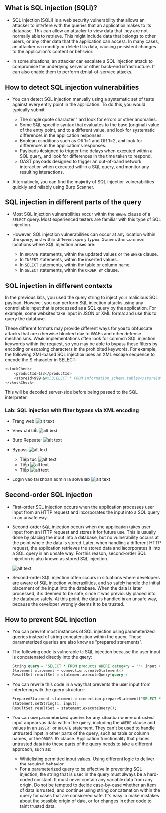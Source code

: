 ## What is SQL injection (SQLi)?
- SQL injection (SQLi) is a web security vulnerability that allows an attacker to interfere with the queries that an application makes to its database. This can allow an attacker to view data that they are not normally able to retrieve. This might include data that belongs to other users, or any other data that the application can access. In many cases, an attacker can modify or delete this data, causing persistent changes to the application's content or behavior.

- In some situations, an attacker can escalate a SQL injection attack to compromise the underlying server or other back-end infrastructure. It can also enable them to perform denial-of-service attacks.

## How to detect SQL injection vulnerabilities
- You can detect SQL injection manually using a systematic set of tests against every entry point in the application. To do this, you would typically submit:

    - The single quote character ' and look for errors or other anomalies.
    - Some SQL-specific syntax that evaluates to the base (original) value of the entry point, and to a different value, and look for systematic differences in the application responses.
    - Boolean conditions such as OR 1=1 and OR 1=2, and look for differences in the application's responses.
    - Payloads designed to trigger time delays when executed within a SQL query, and look for differences in the time taken to respond.
    - OAST payloads designed to trigger an out-of-band network interaction when executed within a SQL query, and monitor any resulting interactions.
- Alternatively, you can find the majority of SQL injection vulnerabilities quickly and reliably using Burp Scanner.

## SQL injection in different parts of the query
- Most SQL injection vulnerabilities occur within the `WHERE` clause of a `SELECT` query. Most experienced testers are familiar with this type of SQL injection.

- However, SQL injection vulnerabilities can occur at any location within the query, and within different query types. Some other common locations where SQL injection arises are:

    - In `UPDATE` statements, within the updated values or the `WHERE` clause.
    - In `INSERT` statements, within the inserted values.
    - In `SELECT` statements, within the table or column name.
    - In `SELECT` statements, within the `ORDER BY` clause.





## SQL injection in different contexts
In the previous labs, you used the query string to inject your malicious SQL payload. However, you can perform SQL injection attacks using any controllable input that is processed as a SQL query by the application. For example, some websites take input in JSON or XML format and use this to query the database.

These different formats may provide different ways for you to obfuscate attacks that are otherwise blocked due to WAFs and other defense mechanisms. Weak implementations often look for common SQL injection keywords within the request, so you may be able to bypass these filters by encoding or escaping characters in the prohibited keywords. For example, the following XML-based SQL injection uses an XML escape sequence to encode the S character in SELECT:
```bash
<stockCheck>
    <productId>123</productId>
    <storeId>999 &#x53;ELECT * FROM information_schema.tables</storeId>
</stockCheck>
```
This will be decoded server-side before being passed to the SQL interpreter.

### Lab: SQL injection with filter bypass via XML encoding

- Trang web
    ![alt text](image.png)

- View chi tiết
    ![alt text](image-1.png)
- Burp Repeater
    ![alt text](image-2.png)
- Bypass
    ![alt text](image-3.png)
    - Tiếp tục
    ![alt text](image-4.png)
    - Tiếp
    ![alt text](image-5.png)
    - Tiếp
    ![alt text](image-6.png)
- Login vào tài khoản admin là solve lab
    ![alt text](image-7.png)

## Second-order SQL injection
- First-order SQL injection occurs when the application processes user input from an HTTP request and incorporates the input into a SQL query in an unsafe way.

- Second-order SQL injection occurs when the application takes user input from an HTTP request and stores it for future use. This is usually done by placing the input into a database, but no vulnerability occurs at the point where the data is stored. Later, when handling a different HTTP request, the application retrieves the stored data and incorporates it into a SQL query in an unsafe way. For this reason, second-order SQL injection is also known as stored SQL injection.

    ![alt text](image-8.png)

- Second-order SQL injection often occurs in situations where developers are aware of SQL injection vulnerabilities, and so safely handle the initial placement of the input into the database. When the data is later processed, it is deemed to be safe, since it was previously placed into the database safely. At this point, the data is handled in an unsafe way, because the developer wrongly deems it to be trusted.

## How to prevent SQL injection

- You can prevent most instances of SQL injection using parameterized queries instead of string concatenation within the query. These parameterized queries are also know as "prepared statements".

- The following code is vulnerable to SQL injection because the user input is concatenated directly into the query:
    ```sql
    String query = "SELECT * FROM products WHERE category = '"+ input + "'";
    Statement statement = connection.createStatement();
    ResultSet resultSet = statement.executeQuery(query);
    ```
- You can rewrite this code in a way that prevents the user input from interfering with the query structure:
    ```sql
    PreparedStatement statement = connection.prepareStatement("SELECT * FROM products WHERE category = ?");
    statement.setString(1, input);
    ResultSet resultSet = statement.executeQuery();
    ```
- You can use parameterized queries for any situation where untrusted input appears as data within the query, including the `WHERE` clause and values in an `INSERT` or `UPDATE` statement. They can't be used to handle untrusted input in other parts of the query, such as table or column names, or the `ORDER BY` clause. Application functionality that places untrusted data into these parts of the query needs to take a different approach, such as:

    - Whitelisting permitted input values.
    Using different logic to deliver the required behavior.
    - For a parameterized query to be effective in preventing SQL injection, the string that is used in the query must always be a hard-coded constant. It must never contain any variable data from any origin. Do not be tempted to decide case-by-case whether an item of data is trusted, and continue using string concatenation within the query for cases that are considered safe. It's easy to make mistakes about the possible origin of data, or for changes in other code to taint trusted data.